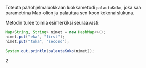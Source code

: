 


Toteuta pääohjelmaluokkaan luokkametodi `palautaKoko`, joka saa parametrina Map-olion ja palauttaa sen koon kokonaislukuna.

Metodin tulee toimia esimerkiksi seuraavasti:

```java
Map<String, String> nimet = new HashMap<>();
nimet.put("eka", "first");
nimet.put("toka", "second");

System.out.println(palautaKoko(nimet));
```

<sample-output>

2

</sample-output>

